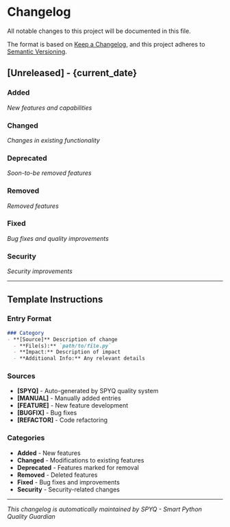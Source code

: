 # Changelog

All notable changes to this project will be documented in this file.

The format is based on [Keep a Changelog](https://keepachangelog.com/en/1.0.0/),
and this project adheres to [Semantic Versioning](https://semver.org/spec/v2.0.0.html).

## [Unreleased] - {current_date}

### Added
*New features and capabilities*

### Changed  
*Changes in existing functionality*

### Deprecated
*Soon-to-be removed features*

### Removed
*Removed features*

### Fixed
*Bug fixes and quality improvements*

### Security
*Security improvements*

---

## Template Instructions

### Entry Format
```markdown
### Category
- **[Source]** Description of change
  - **File(s):** `path/to/file.py`
  - **Impact:** Description of impact
  - **Additional Info:** Any relevant details
```

### Sources
- **[SPYQ]** - Auto-generated by SPYQ quality system
- **[MANUAL]** - Manually added entries
- **[FEATURE]** - New feature development
- **[BUGFIX]** - Bug fixes
- **[REFACTOR]** - Code refactoring

### Categories
- **Added** - New features
- **Changed** - Modifications to existing features  
- **Deprecated** - Features marked for removal
- **Removed** - Deleted features
- **Fixed** - Bug fixes and improvements
- **Security** - Security-related changes

---
*This changelog is automatically maintained by SPYQ - Smart Python Quality Guardian*
